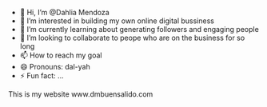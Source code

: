 - 👋 Hi, I’m @Dahlia Mendoza
- 👀 I’m interested in building my own online digital bussiness
- 🌱 I’m currently learning about generating followers and engaging people
- 💞️ I’m looking to collaborate to peope who are on the business for so long
- 📫 How to reach my goal
- 😄 Pronouns: dal-yah
- ⚡ Fun fact: ...

<!---
Dahlia2024-Mendoza/Dahlia2024-Mendoza is a ✨ special ✨ repository because its `README.md` (this file) appears on your GitHub profile.
You can click the Preview link to take a look at your changes.
--->This is my website www.dmbuensalido.com
